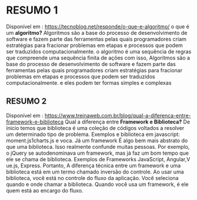 # RESUMO 1 
Disponível em : <https://tecnoblog.net/responde/o-que-e-algoritmo/>
o que é um  **algoritmo?**
Algoritmos são a base do processo de desenvolvimento de software e fazem parte das ferramentas pelas quais programadores criam estratégias para fracionar problemas em etapas e processos que podem ser traduzidos computacionalmente. 
o algoritmo é uma sequência de regras que compreende uma sequência finita de ações com isso, Algoritmos são a base do processo de desenvolvimento de software e fazem parte das ferramentas pelas quais programadores criam estratégias para fracionar problemas em etapas e processos que podem ser traduzidos computacionalmente. e eles podem ter formas simples e complexas
 ## RESUMO 2
Disponível em : <https://www.treinaweb.com.br/blog/qual-a-diferenca-entre-framework-e-biblioteca>
Qual a diferença entre **Framework e Biblioteca?**
De ínicio temos que biblioteca  é uma coleção de códigos voltados a resolver um determinado tipo de problema. Exemplos e biblioteca em javascript: moment.js1charts.js e voca.
Já um framework É algo bem mais abstrato do que uma biblioteca. Isso realmente confunde muitas pessoas. Por exemplo, o jQuery se autodenominava um framework, mas já faz um bom tempo que ele se chama de biblioteca.
Exemplos de Frameworks JavaScript, Angular,V ue.js, Express.
Portanto, A diferença técnica entre um framework e uma biblioteca está em um termo chamado inversão do controle. Ao usar uma biblioteca, você está no controle do fluxo da aplicação. Você seleciona quando e onde chamar a biblioteca. Quando você usa um framework, é ele quem está ao encargo do fluxo.